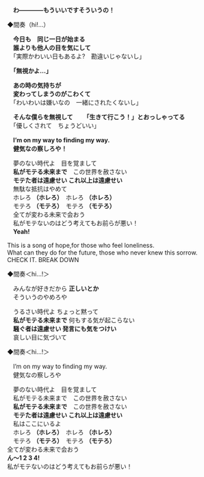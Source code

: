 　**わ――――もういいですそういうの！**

◆間奏（hi!…）

　**今日も　同じ一日が始まる  
 　誰よりも他人の目を気にして**  
　「実際かわいい日もあるよ?　勘違いじゃないし」

　**「無視かよ…」**

　**あの時の気持ちが  
　変わってしまうのがこわくて**  
　「わいわいは嫌いなの　一緒にされたくないし」
 
　**そんな僕らを無視して　
　「生きて行こう！」とおっしゃってる**  
　「優しくされて　ちょうどいい」

　**I’m on my way to finding my way.**  
　**健気なの察しろや！**

　夢のない時代よ　目を覚まして  
　**私がモテる未来まで**　この世界を赦さない    
　**モテた者は遠慮せい これ以上は遠慮せい**  
　無駄な抵抗はやめて  
　ホレろ **（ホレろ）**　ホレろ **（ホレろ）**  
　モテろ **（モテろ）**　モテろ **（モテろ）**  
　全てが変わる未来で会おう  
　私がモテないのはどう考えてもお前らが悪い！  
 　**Yeah!**

This is a song of hope,for those who feel loneliness.  
What can they do for the future,
those who never knew this sorrow.  
CHECK IT. BREAK DOWN

◆間奏＜hi…!＞

　みんなが好きだから **正しいとか**  
　そういうのやめろや  

　うるさい時代よ ちょっと黙って  
　**私がモテる未来まで** 何もする気が起こらない    
　**騒ぐ者は遠慮せい 発言にも気をつけい**  
　哀しい目に気づいて

◆間奏＜hi…!＞

　I’m on my way to finding my way.  
　健気なの察しろや

　夢のない時代よ　目を覚まして  
　私がモテる未来まで　この世界を赦さない  
　**私がモテる未来まで**　この世界を赦さない    
　**モテた者は遠慮せい これ以上は遠慮せい**  
　私はここにいるよ  
　ホレろ **（ホレろ）**　ホレろ **（ホレろ）**  
　モテろ **（モテろ）**　モテろ **（モテろ）**  
全てが変わる未来で会おう  
**ん～1 2 3 4!**  
私がモテないのはどう考えてもお前らが悪い！
